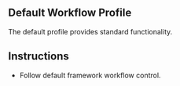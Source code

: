 ## Default Workflow Profile

The default profile provides standard functionality.

## Instructions

- Follow default framework workflow control.